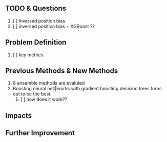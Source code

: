 ## TODO & Questions

1. [ ] Inversed position bias 
2. [ ] inversed position bias + XGBoost ??

## Problem Definition

1. [ ] key metrics

## Previous Methods & New Methods


1. 8 ensemble methods are evaluted
2. Boosting neural networks with gradient boosting decision trees turns out to be the best.
    1. [ ] how does it work??

## Impacts

## Further Improvement
